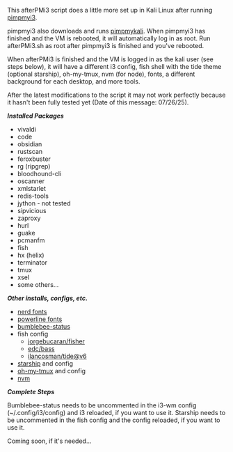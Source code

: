 This afterPMi3 script does a little more set up in Kali Linux after running [pimpmyi3](https://github.com/Dewalt-arch/pimpmyi3).

pimpmyi3 also downloads and runs [pimpmykali](https://github.com/Dewalt-arch/pimpmykali). When pimpmyi3 has finished and the VM is rebooted, it will automatically log in as root. Run afterPMi3.sh as root after pimpmyi3 is finished and you've rebooted.

When afterPMi3 is finished and the VM is logged in as the kali user (see steps below), it will have a different i3 config, fish shell with the tide theme (optional starship), oh-my-tmux, nvm (for node), fonts, a different background for each desktop, and more tools.

After the latest modifications to the script it may not work perfectly because it hasn't been fully tested yet (Date of this message: 07/26/25).

***Installed Packages***

- vivaldi
- code
- obsidian
- rustscan
- feroxbuster
- rg (ripgrep)
- bloodhound-cli
- oscanner
- xmlstarlet
- redis-tools
- jython - not tested
- sipvicious
- zaproxy
- hurl
- guake
- pcmanfm
- fish
- hx (helix)
- terminator
- tmux
- xsel
- some others...

***Other installs, configs, etc.***

- [nerd fonts](https://github.com/ryanoasis/nerd-fonts)
- [powerline fonts](https://github.com/powerline/fonts)
- [bumblebee-status](https://github.com/tobi-wan-kenobi/bumblebee-status)
- fish config
    - [jorgebucaran/fisher](https://github.com/jorgebucaran/fisher)
    - [edc/bass](https://github.com/edc/bass)
    - [ilancosman/tide@v6](https://github.com/IlanCosman/tide)
- [starship](https://starship.rs/) and config
- [oh-my-tmux](https://github.com/gpakosz/.tmux) and config
- [nvm](https://github.com/nvm-sh/nvm)

***Complete Steps***

Bumblebee-status needs to be uncommented in the i3-wm config (~/.config/i3/config) and i3 reloaded, if you want to use it.
Starship needs to be uncommented in the fish config and the config reloaded, if you want to use it.

Coming soon, if it's needed...
